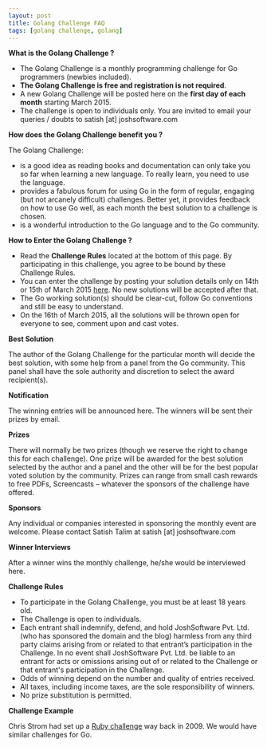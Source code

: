 ```yaml
---
layout: post
title: Golang Challenge FAQ
tags: [golang challenge, golang]
---
```


**What is the Golang Challenge ?**

* The Golang Challenge is a monthly programming challenge for Go programmers (newbies included).
* **The Golang Challenge is free and registration is not required**.
* A new Golang Challenge will be posted here on the **first day of each month** starting March 2015. 
* The challenge is open to individuals only. You are invited to email your queries / doubts to satish [at] joshsoftware.com

**How does the Golang Challenge benefit you ?**

The Golang Challenge:

* is a good idea as reading books and documentation can only take you so far when learning a new language. To really learn, you need to use the language. 
* provides a fabulous forum for using Go in the form of regular, engaging (but not arcanely difficult) challenges. Better yet, it provides feedback on how to use Go well, as each month the best solution to a challenge is chosen. 
* is a wonderful introduction to the Go language and to the Go community. 

**How to Enter the Golang Challenge ?**

* Read the **Challenge Rules** located at the bottom of this page. By participating in this challenge, you agree to be bound by these Challenge Rules.
* You can enter the challenge by posting your solution details only on 14th or 15th of March 2015 [here](https://github.com/IndianGuru/Golang-Challenge-1). No new solutions will be accepted after that.
* The Go working solution(s) should be clear-cut, follow Go conventions and still be easy to understand.
* On the 16th of March 2015, all the solutions will be thrown open for everyone to see, comment upon and cast votes. 

**Best Solution**

The author of the Golang Challenge for the particular month will decide the best solution, with some help from a panel from the Go community. This panel shall have the sole authority and discretion to select the award recipient(s). 

**Notification**

The winning entries will be announced here. The winners will be sent their prizes by email.

**Prizes**

There will normally be two prizes (though we reserve the right to change this for each challenge). One prize will be awarded for the best solution selected by the author and a panel and the other will be for the best popular voted solution by the community. Prizes can range from small cash rewards to free PDFs, Screencasts – whatever the sponsors of the challenge have offered.

**Sponsors**

Any individual or companies interested in sponsoring the monthly event are welcome. Please contact Satish Talim at satish [at] joshsoftware.com

**Winner Interviews**

After a winner wins the monthly challenge, he/she would be interviewed here.

**Challenge Rules**

* To participate in the Golang Challenge, you must be at least 18 years old. 
* The Challenge is open to individuals.
* Each entrant shall indemnify, defend, and hold JoshSoftware Pvt. Ltd. (who has sponsored the domain and the blog) harmless from any third party claims arising from or related to that entrant’s participation in the Challenge. In no event shall JoshSoftware Pvt. Ltd. be liable to an entrant for acts or omissions arising out of or related to the Challenge or that entrant's participation in the Challenge.
* Odds of winning depend on the number and quality of entries received. 
* All taxes, including income taxes, are the sole responsibility of winners. 
* No prize substitution is permitted. 

**Challenge Example**

Chris Strom had set up a [Ruby challenge](http://rubylearning.com/blog/2015/01/26/rpcfn-average-arrival-time-for-a-flight-2-reprint/) way back in 2009. We would have similar challenges for Go.

